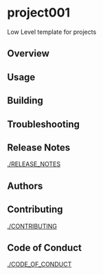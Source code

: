 # project001
Low Level template for projects
## Overview

## Usage

## Building

## Troubleshooting

## Release Notes

  [./RELEASE_NOTES](./RELEASE_NOTES)

## Authors

## Contributing

  [./CONTRIBUTING](./CONTRIBUTING)

## Code of Conduct

  [./CODE_OF_CONDUCT](./CODE_OF_CONDUCT)
  
